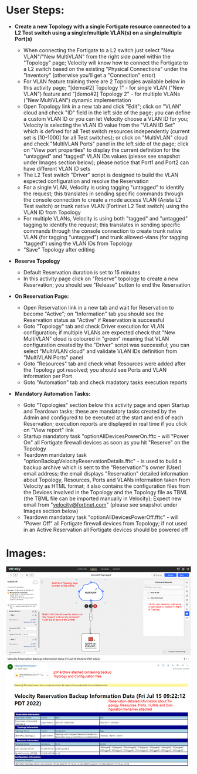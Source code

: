 # User Steps:

* **Create a new Topology with a single Fortigate resource connected to a L2 Test switch using a single/multiple VLAN(s) on a single/multiple Port(s)**
    * When connecting the Fortigate to a L2 switch just select "New VLAN"/"New MultiVLAN" from the right side panel within the "Topology" page; Velocity will know how to connect the Fortigate to a L2 switch based on the existing "Physical Connections" under the "Inventory" (otherwise you'll get a "Connection" error)
    * For VLAN feature training there are 2 Topologies available below in this activity page; "\[demo#2\] Topology 1" - for single VLAN ("New VLAN") feature and "\[demo#2\] Topology 2" - for multiple VLANs ("New MultiVLAN") dynamic implementation
    * Open Topology link in a new tab and click "Edit"; click on "VLAN" cloud and check "ID" field in the left side of the page; you can define a custom VLAN ID or you can let Velocity choose a VLAN ID for you; Velocity is selecting the VLAN ID value from the "VLAN ID Set" which is defined for all Test switch resources independently (current set is \[10-1000\] for all Test switches); or click on "MultiVLAN" cloud and check "MultiVLAN Ports" panel in the left side of the page; click on "View port properties" to display the current definition for the "untagged" and "tagged" VLAN IDs values (please see snapshot under Images section below); please notice that Port1 and Port2 can have different VLAN ID sets
    * The L2 Test switch "Driver" script is designed to build the VLAN expected configuration and resolve the Reservation
    * For a single VLAN, Velocity is using tagging "untagged" to identify the request; this translates in sending specific commands through the console connection to create a mode access VLAN (Arista L2 Test switch) or trunk native VLAN (Fortinet L2 Test switch) using the VLAN ID from Topology
    * For multiple VLANs, Velocity is using both "tagged" and "untagged" tagging to identify the request; this translates in sending specific commands through the console connection to create trunk native VLAN (for tagging "untagged") and trunk allowed-vlans (for tagging "tagged") using the VLAN IDs from Topology
    * "Save" Topology after editing

* **Reserve Topology**  
    * Default Reservation duration is set to 15 minutes
    * In this activity page click on "Reserve" topology to create a new Reservation; you should see "Release" button to end the Reservation

* **On Reservation Page:**
    * Open Reservation link in a new tab and wait for Reservation to become "Active"; on "Information" tab you should see the Reservation status as "Active" if Reservation is successful 
    * Goto "Topology" tab and check Driver execution for VLAN configuration; if multiple VLANs are expected check that "New MultiVLAN" cloud is coloured in "green" meaning that VLAN configuration created by the "Driver" script was successful; you can select "MultiVLAN cloud" and validate VLAN IDs definition from "MultiVLAN Ports" panel
    * Goto "Resources" tab and check what Resources were added after the Topology got resolved; you should see Ports and VLAN information per Port 
    * Goto "Automation" tab and check madatory tasks execution reports

* **Mandatory Automation Tasks:**
    * Goto "Topologies" section below this activity page and open Startup and Teardown tasks; these are mandatory tasks created by the Admin and configured to be executed at the start and end of each Reservation; execution reports are displayed in real time if you click on "View report" link
    * Startup mandatory task "optionAllDevicesPowerOn.fftc - will "Power On" all Fortigate firewall devices as soon as you hit "Reserve" on the Topology
    * Teardown mandatory task "optionBackupVelocityReservationDetails.fftc" - is used to build a backup archive which is sent to the "Reservation"'s owner (User) email address; the email displays "Reservation" detailed information about Topology, Resources, Ports and VLANs information taken from Velocity as HTML format; it also contains the configuration files from the Devices involved in the Topology and the Topology file as TBML (the TBML file can be imported manually in Velocity); Expect new email from "velocity@fortinet.com" (please see snapshot under Images section below) 
    * Teardown mandatory task "optionAllDevicesPowerOff.fftc" - will "Power Off" all Fortigate firewall devices from Topology; if not used in an Active Reservation all Fortigate devices should be powered off

# Images:
![Image from file](demo2.jpg)
![Image from file](demo2_2.jpg)

